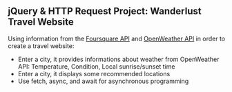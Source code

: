 ## jQuery & HTTP Request Project: Wanderlust Travel Website
Using information from the [Foursquare API](https://developer.foursquare.com/) and [OpenWeather API](https://openweathermap.org/current) in order to create a travel website:

- Enter a city, it provides informations about weather from OpenWeather API: Temperature, Condition, Local sunrise/sunset time
- Enter a city, it displays some recommended locations
- Use fetch, async, and await for asynchronous programming



